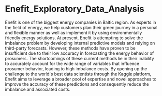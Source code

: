 # Enefit_Exploratory_Data_Analysis

Enefit is one of the biggest energy companies in Baltic region. As experts in the field of energy, we help customers plan their green journey in a personal and flexible manner as well as implement it by using environmentally friendly energy solutions.
At present, Enefit is attempting to solve the imbalance problem by developing internal predictive models and relying on third-party forecasts. However, these methods have proven to be insufficient due to their low accuracy in forecasting the energy behavior of prosumers. The shortcomings of these current methods lie in their inability to accurately account for the wide range of variables that influence prosumer behavior, leading to high imbalance costs. By opening up the challenge to the world's best data scientists through the Kaggle platform, Enefit aims to leverage a broader pool of expertise and novel approaches to improve the accuracy of these predictions and consequently reduce the imbalance and associated costs.


